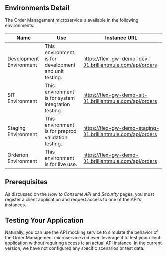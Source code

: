 ## Environments Detail
The Order Management microservice is available in the following environments:

| Name | Use | Instance URL |
| ------ | ------ | ------ |
| Development Environment | This environment is for development and unit testing. | https://flex-gw-demo-dev-01.brilliantmule.com/api/orders |
| SIT Environment | This environment is for system integration testing. | https://flex-gw-demo-sit-01.brilliantmule.com/api/orders |
| Staging Environment | This environment is for preprod validation testing. | https://flex-gw-demo-staging-01.brilliantmule.com/api/orders |
| Orderion Environment | This environment is for live use. | https://flex-gw-demo-01.brilliantmule.com/api/orders |

## Prerequisites
As discussed on the *How to Consume API* and *Security* pages, you must register a client application and request access to one of the API's instances.

## Testing Your Application
Naturally, you can use the API mocking service to simulate the behavior of the Order Management microservice and even leverage it to test your client application without requiring access to an actual API instance. In the current version, we have not configured any specific scenarios or test data.
